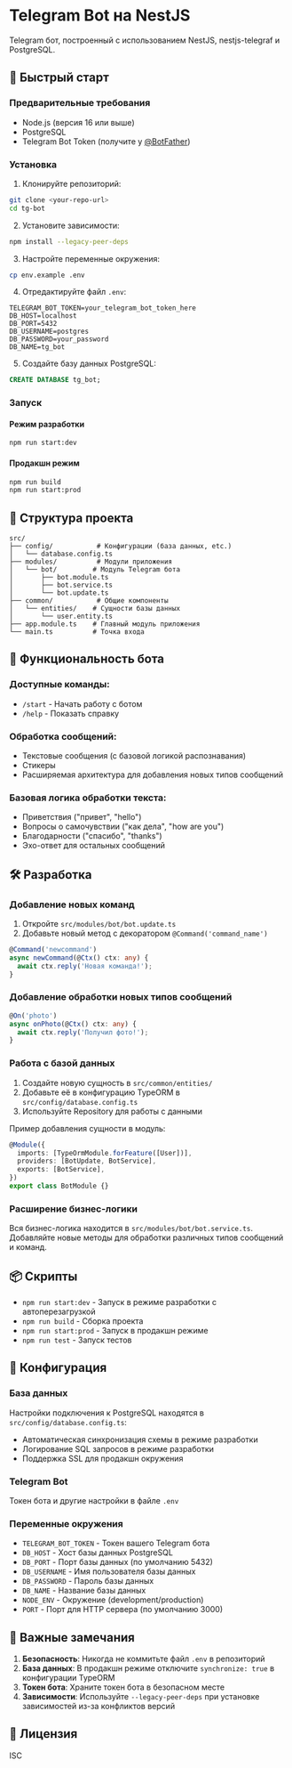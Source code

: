 # Telegram Bot на NestJS

Telegram бот, построенный с использованием NestJS, nestjs-telegraf и PostgreSQL.

## 🚀 Быстрый старт

### Предварительные требования

- Node.js (версия 16 или выше)
- PostgreSQL
- Telegram Bot Token (получите у [@BotFather](https://t.me/BotFather))

### Установка

1. Клонируйте репозиторий:
```bash
git clone <your-repo-url>
cd tg-bot
```

2. Установите зависимости:
```bash
npm install --legacy-peer-deps
```

3. Настройте переменные окружения:
```bash
cp env.example .env
```

4. Отредактируйте файл `.env`:
```env
TELEGRAM_BOT_TOKEN=your_telegram_bot_token_here
DB_HOST=localhost
DB_PORT=5432
DB_USERNAME=postgres
DB_PASSWORD=your_password
DB_NAME=tg_bot
```

5. Создайте базу данных PostgreSQL:
```sql
CREATE DATABASE tg_bot;
```

### Запуск

#### Режим разработки
```bash
npm run start:dev
```

#### Продакшн режим
```bash
npm run build
npm run start:prod
```

## 📁 Структура проекта

```
src/
├── config/           # Конфигурации (база данных, etc.)
│   └── database.config.ts
├── modules/          # Модули приложения
│   └── bot/         # Модуль Telegram бота
│       ├── bot.module.ts
│       ├── bot.service.ts
│       └── bot.update.ts
├── common/           # Общие компоненты
│   └── entities/    # Сущности базы данных
│       └── user.entity.ts
├── app.module.ts    # Главный модуль приложения
└── main.ts          # Точка входа
```

## 🤖 Функциональность бота

### Доступные команды:
- `/start` - Начать работу с ботом
- `/help` - Показать справку

### Обработка сообщений:
- Текстовые сообщения (с базовой логикой распознавания)
- Стикеры
- Расширяемая архитектура для добавления новых типов сообщений

### Базовая логика обработки текста:
- Приветствия ("привет", "hello")
- Вопросы о самочувствии ("как дела", "how are you")
- Благодарности ("спасибо", "thanks")
- Эхо-ответ для остальных сообщений

## 🛠 Разработка

### Добавление новых команд

1. Откройте `src/modules/bot/bot.update.ts`
2. Добавьте новый метод с декоратором `@Command('command_name')`

```typescript
@Command('newcommand')
async newCommand(@Ctx() ctx: any) {
  await ctx.reply('Новая команда!');
}
```

### Добавление обработки новых типов сообщений

```typescript
@On('photo')
async onPhoto(@Ctx() ctx: any) {
  await ctx.reply('Получил фото!');
}
```

### Работа с базой данных

1. Создайте новую сущность в `src/common/entities/`
2. Добавьте её в конфигурацию TypeORM в `src/config/database.config.ts`
3. Используйте Repository для работы с данными

Пример добавления сущности в модуль:
```typescript
@Module({
  imports: [TypeOrmModule.forFeature([User])],
  providers: [BotUpdate, BotService],
  exports: [BotService],
})
export class BotModule {}
```

### Расширение бизнес-логики

Вся бизнес-логика находится в `src/modules/bot/bot.service.ts`. Добавляйте новые методы для обработки различных типов сообщений и команд.

## 📦 Скрипты

- `npm run start:dev` - Запуск в режиме разработки с автоперезагрузкой
- `npm run build` - Сборка проекта
- `npm run start:prod` - Запуск в продакшн режиме
- `npm run test` - Запуск тестов

## 🔧 Конфигурация

### База данных
Настройки подключения к PostgreSQL находятся в `src/config/database.config.ts`:
- Автоматическая синхронизация схемы в режиме разработки
- Логирование SQL запросов в режиме разработки
- Поддержка SSL для продакшн окружения

### Telegram Bot
Токен бота и другие настройки в файле `.env`

### Переменные окружения
- `TELEGRAM_BOT_TOKEN` - Токен вашего Telegram бота
- `DB_HOST` - Хост базы данных PostgreSQL
- `DB_PORT` - Порт базы данных (по умолчанию 5432)
- `DB_USERNAME` - Имя пользователя базы данных
- `DB_PASSWORD` - Пароль базы данных
- `DB_NAME` - Название базы данных
- `NODE_ENV` - Окружение (development/production)
- `PORT` - Порт для HTTP сервера (по умолчанию 3000)

## 🚨 Важные замечания

1. **Безопасность**: Никогда не коммитьте файл `.env` в репозиторий
2. **База данных**: В продакшн режиме отключите `synchronize: true` в конфигурации TypeORM
3. **Токен бота**: Храните токен бота в безопасном месте
4. **Зависимости**: Используйте `--legacy-peer-deps` при установке зависимостей из-за конфликтов версий

## 📝 Лицензия

ISC
